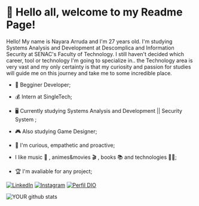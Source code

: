 # :handshake: Hello all, welcome to my Readme Page!

Hello! My name is Nayara Arruda and I'm 27 years old. I'm studying Systems Analysis and Development at Descomplica and Information Security at SENAC's Faculty of Technology. I still haven't decided which career, tool or technology I'm going to specialize in.. the Technology area is very vast and my only certainty is that my curiosity and passion for studies will guide me on this journey and take me to some incredible place.

- :beginner: Begginer Developer;

- :moneybag: Intern at SingleTech;

-  :desktop_computer: Currently studying Systems Analysis and Development || Security System ;

- :video_game: Also studying Game Designer;

- :call_me_hand: I'm curious, empathetic and proactive;

- I like music :metal: , animes&movies :clapper: , books :books: and technologies :woman_technologist:;

- :trophy: I'm avaliable for any project;
  


[![LinkedIn](https://img.shields.io/badge/LinkedIn-000?style=for-the-badge&logo=linkedin&logoColor=0E76A8)](https://www.linkedin.com/in/SEUUSERNAME/)
[![Instagram](https://img.shields.io/badge/Instagram-000?style=for-the-badge&logo=instagram)](https://www.instagram.com/notexist4u/)
[![Perfil DIO](https://img.shields.io/badge/-Meu%20Perfil%20na%20DIO-000?style=for-the-badge)](https://web.dio.me/users/nayeeteen182?tab=skills)






![YOUR github stats](https://github-readme-stats.vercel.app/api?username=Nihal182)
